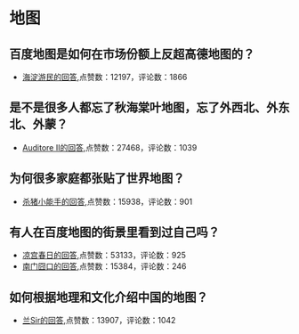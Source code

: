 #  地图 
## 百度地图是如何在市场份额上反超高德地图的？
- [海淀游民的回答](https://www.zhihu.com/question/35383483/answer/469755153),点赞数：12197，评论数：1866
## 是不是很多人都忘了秋海棠叶地图，忘了外西北、外东北、外蒙？
- [Auditore II的回答](https://www.zhihu.com/question/522821465/answer/-1887776031),点赞数：27468，评论数：1039
## 为何很多家庭都张贴了世界地图？
- [杀猪小能手的回答](https://www.zhihu.com/question/439647670/answer/-1823896999),点赞数：15938，评论数：901
## 有人在百度地图的街景里看到过自己吗？
- [凉宫春日的回答](https://www.zhihu.com/question/285331801/answer/1225534555),点赞数：53133，评论数：925
- [南门囧口的回答](https://www.zhihu.com/question/285331801/answer/1302108952),点赞数：15384，评论数：246
## 如何根据地理和文化介绍中国的地图？
- [兰Sir的回答](https://www.zhihu.com/question/36908521/answer/73065549),点赞数：13907，评论数：1042
